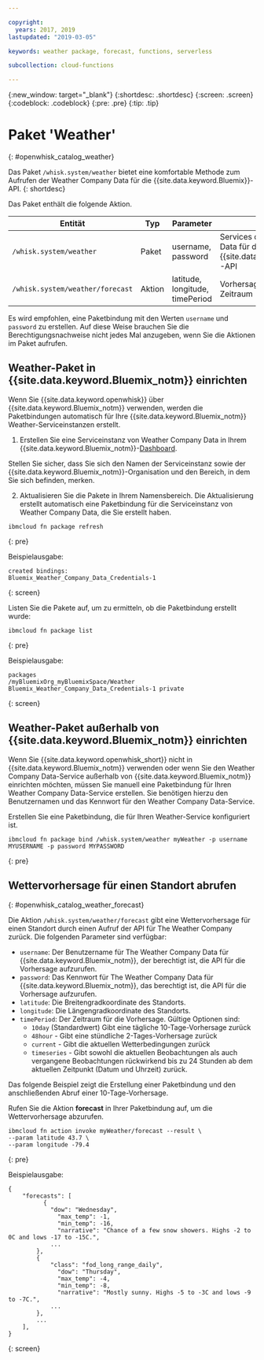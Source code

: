 ```yaml
---

copyright:
  years: 2017, 2019
lastupdated: "2019-03-05"

keywords: weather package, forecast, functions, serverless 

subcollection: cloud-functions

---
```


{:new_window: target="_blank"}
{:shortdesc: .shortdesc}
{:screen: .screen}
{:codeblock: .codeblock}
{:pre: .pre}
{:tip: .tip}

# Paket 'Weather'
{: #openwhisk_catalog_weather}

Das Paket `/whisk.system/weather` bietet eine komfortable Methode zum Aufrufen der Weather Company Data für die {{site.data.keyword.Bluemix}}-API.
{: shortdesc}

Das Paket enthält die folgende Aktion.

| Entität | Typ | Parameter | Beschreibung |
| --- | --- | --- | --- |
| `/whisk.system/weather` | Paket | username, password | Services der Weather Company Data für die {{site.data.keyword.Bluemix_notm}}-API  |
| `/whisk.system/weather/forecast` | Aktion | latitude, longitude, timePeriod | Vorhersage für angegebenen Zeitraum|

Es wird empfohlen, eine Paketbindung mit den Werten `username` und `password` zu erstellen. Auf diese Weise brauchen Sie die Berechtigungsnachweise nicht jedes Mal anzugeben, wenn Sie die Aktionen im Paket aufrufen.

## Weather-Paket in {{site.data.keyword.Bluemix_notm}} einrichten

Wenn Sie {{site.data.keyword.openwhisk}} über {{site.data.keyword.Bluemix_notm}} verwenden, werden die Paketbindungen automatisch für Ihre {{site.data.keyword.Bluemix_notm}} Weather-Serviceinstanzen erstellt.

1. Erstellen Sie eine Serviceinstanz von Weather Company Data in Ihrem {{site.data.keyword.Bluemix_notm}}-[Dashboard](http://cloud.ibm.com). 

  Stellen Sie sicher, dass Sie sich den Namen der Serviceinstanz sowie der {{site.data.keyword.Bluemix_notm}}-Organisation und den Bereich, in dem Sie sich befinden, merken.

2. Aktualisieren Sie die Pakete in Ihrem Namensbereich. Die Aktualisierung erstellt automatisch eine Paketbindung für die Serviceinstanz von Weather Company Data, die Sie erstellt haben.
  ```
  ibmcloud fn package refresh
  ```
  {: pre}

  Beispielausgabe:
  ```
  created bindings:
  Bluemix_Weather_Company_Data_Credentials-1
  ```
  {: screen}

  Listen Sie die Pakete auf, um zu ermitteln, ob die Paketbindung erstellt wurde:
  ```
  ibmcloud fn package list
  ```
  {: pre}

  Beispielausgabe:
  ```
  packages
  /myBluemixOrg_myBluemixSpace/Weather Bluemix_Weather_Company_Data_Credentials-1 private
  ```
  {: screen}

## Weather-Paket außerhalb von {{site.data.keyword.Bluemix_notm}} einrichten

Wenn Sie {{site.data.keyword.openwhisk_short}} nicht in {{site.data.keyword.Bluemix_notm}} verwenden oder wenn Sie den Weather Company Data-Service außerhalb von {{site.data.keyword.Bluemix_notm}} einrichten möchten, müssen Sie manuell eine Paketbindung für Ihren Weather Company Data-Service erstellen. Sie benötigen hierzu den Benutzernamen und das Kennwort für den Weather Company Data-Service.

Erstellen Sie eine Paketbindung, die für Ihren Weather-Service konfiguriert ist.
```
ibmcloud fn package bind /whisk.system/weather myWeather -p username MYUSERNAME -p password MYPASSWORD
```
{: pre}

## Wettervorhersage für einen Standort abrufen
{: #openwhisk_catalog_weather_forecast}

Die Aktion `/whisk.system/weather/forecast` gibt eine Wettervorhersage für einen Standort durch einen Aufruf der API für The Weather Company zurück. Die folgenden Parameter sind verfügbar:

- `username`: Der Benutzername für The Weather Company Data für {{site.data.keyword.Bluemix_notm}}, der berechtigt ist, die API für die Vorhersage aufzurufen.
- `password`: Das Kennwort für The Weather Company Data für {{site.data.keyword.Bluemix_notm}}, das berechtigt ist, die API für die Vorhersage aufzurufen.
- `latitude`: Die Breitengradkoordinate des Standorts.
- `longitude`: Die Längengradkoordinate des Standorts.
- `timePeriod`: Der Zeitraum für die Vorhersage. Gültige Optionen sind:
  - `10day` (Standardwert) Gibt eine tägliche 10-Tage-Vorhersage zurück
  - `48hour` - Gibt eine stündliche 2-Tages-Vorhersage zurück
  - `current` - Gibt die aktuellen Wetterbedingungen zurück
  - `timeseries` - Gibt sowohl die aktuellen Beobachtungen als auch vergangene Beobachtungen rückwirkend bis zu 24 Stunden ab dem aktuellen Zeitpunkt (Datum und Uhrzeit) zurück.

Das folgende Beispiel zeigt die Erstellung einer Paketbindung und den anschließenden Abruf einer 10-Tage-Vorhersage.

Rufen Sie die Aktion **forecast** in Ihrer Paketbindung auf, um die Wettervorhersage abzurufen.
```
ibmcloud fn action invoke myWeather/forecast --result \
--param latitude 43.7 \
--param longitude -79.4
```
{: pre}

Beispielausgabe:
```
{
    "forecasts": [
          {
            "dow": "Wednesday",
              "max_temp": -1,
              "min_temp": -16,
              "narrative": "Chance of a few snow showers. Highs -2 to 0C and lows -17 to -15C.",
            ...
        },
        {
            "class": "fod_long_range_daily",
              "dow": "Thursday",
              "max_temp": -4,
              "min_temp": -8,
              "narrative": "Mostly sunny. Highs -5 to -3C and lows -9 to -7C.",
            ...
        },
        ...
    ],
}
```
{: screen}
